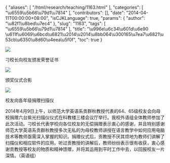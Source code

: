 {
    "aliases": [
        "/html/research/teaching/1163.html"
    ],
    "categories": [
        "\u6559\u5b66\u79d1\u7814"
    ],
    "contributors": [],
    "date": "2014-04-11T00:00:00+08:00",
    "isCJKLanguage": true,
    "params": {
        "author": "\u82f1\u8bed\u7ec4"
    },
    "slug": "1163",
    "tags": [
        "\u6559\u5b66\u79d1\u7814"
    ],
    "title": "\u996e\u6c34\u601d\u6e90 \u611f\u6069\u6bcd\u6821\u2014\u2014\u8bb064\u300165\u7ea7\u6821\u53cb\u6350\u8d60\u4eea\u5f0f",
    "toc": true
}

![](https://cdn.tfls.online/mirror/full/394f5d7aa13b07f582071e36ac681b73b7da591a.jpg)




刁校长向校友颁发荣誉证书




![](https://cdn.tfls.online/mirror/full/e0fb45657fe89b4113067ab6e626e62fb3ee166f.jpg)




颁奖仪式合影




![](https://cdn.tfls.online/mirror/full/37cefc44de0ce331303725cd16d966957de4ce77.jpg)




校友向各年级捐赠扫描仪




  





2014年4月9日上午，以师范大学英语系贡群秋教授代表的64、65级校友会向母校捐赠六台紫光扫描仪仪式在科教楼三楼会议厅举行。我校外语组全体教师参加了此次活动。刁校长代表学校向各位校友的无偿捐赠表示衷心的感谢，并且特别感谢师范大学英语系贡群秋教授多次无私的为母校教师讲授在语言教学中如何应用电脑技术等教师亟需深入掌握的知识。捐赠仪式后，贡教授不厌其烦地为教师们讲解了扫描仪和相应软件的应用。听过贡教授的讲解后，教师纷纷表示很有收获，衷心感谢贡教授等校友的物质和精神馈赠，并将其运用到平时工作中去，以回报校友一片深情。（英语组）




  



